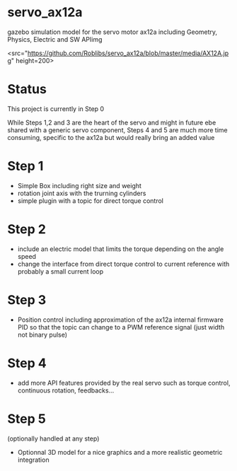 # servo_ax12a
gazebo simulation model for the servo motor ax12a including Geometry, Physics, Electric and SW APIimg 

<src="https://github.com/Roblibs/servo_ax12a/blob/master/media/AX12A.jpg" height=200>


# Status
This project is currently in Step 0

While Steps 1,2 and 3 are the heart of the servo and might in future ebe shared with a generic servo component,
Steps 4 and 5 are much more time consuming, specific to the ax12a but would really bring an added value

# Step 1
- Simple Box including right size and weight
- rotation joint axis with the trurning cylinders
- simple plugin with a topic for direct torque control

# Step 2
- include an electric model that limits the torque depending on the angle speed
- change the interface from direct torque control to current reference with probably a small current loop 

# Step 3
- Position control including approximation of the ax12a internal firmware PID so that the topic can change to a PWM reference signal (just width not binary pulse)

# Step 4
- add more API features provided by the real servo such as torque control, continuous rotation, feedbacks...

# Step 5
(optionally handled at any step)
- Optionnal 3D model for a nice graphics and a more realistic geometric integration

